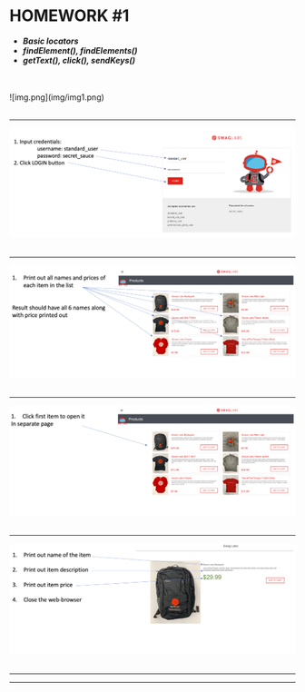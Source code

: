 # HOMEWORK #1 #


* ___Basic locators___
* ___findElement(), findElements()___
* ___getText(), click(), sendKeys()___
<br/>
<br/>
![img.png](img/img1.png)

<br/>
<br/>
<hr/>

![img.png](img/img2.png)
<br/>
<br/>
<hr/>

![img.png](img/img3.png)
<br/>
<br/>
<hr/>

![img.png](img/img4.png)
<br/>
<br/>
<hr/>

![img.png](img/img5.png)
<br/>
<br/>
<hr/>
<hr/>

